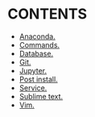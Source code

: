 <div>
<h1>CONTENTS</h1>

- [Anaconda.](https://github.com/Nouvellie/ubuntu/blob/ubuntu/contents/anaconda.md)
- [Commands.](https://github.com/Nouvellie/ubuntu/blob/ubuntu/contents/commands.md)
- [Database.](https://github.com/Nouvellie/ubuntu/blob/ubuntu/contents/database.md)
- [Git.](https://github.com/Nouvellie/ubuntu/blob/ubuntu/contents/git.md)
- [Jupyter.](https://github.com/Nouvellie/ubuntu/blob/ubuntu/contents/jupyter.md)
- [Post install.](https://github.com/Nouvellie/ubuntu/blob/ubuntu/contents/post-install.md)
- [Service.](https://github.com/Nouvellie/ubuntu/blob/ubuntu/contents/service.md)
- [Sublime text.](https://github.com/Nouvellie/ubuntu/blob/ubuntu/contents/sublime-text.md)
- [Vim.](https://github.com/Nouvellie/ubuntu/blob/ubuntu/contents/vim.md)

</div>
